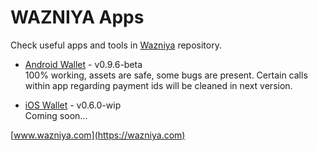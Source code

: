 WAZNIYA Apps
======================

Check useful apps and tools in [Wazniya](https://github.com/wazniya) repository.

- [Android Wallet](https://github.com/wazniya/wazniya-android) - v0.9.6-beta  
100% working, assets are safe, some bugs are present.
Certain calls within app regarding payment ids will be cleaned in next version.

- [iOS Wallet](https://github.com/wazniya/wazniya-android) - v0.6.0-wip  
Coming soon...

[www.wazniya.com](https://wazniya.com)
